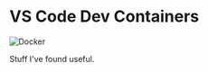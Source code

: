 # VS Code Dev Containers

![Docker](https://github.com/tomasaschan/vscode-devcontainers/workflows/Docker/badge.svg)

Stuff I've found useful.